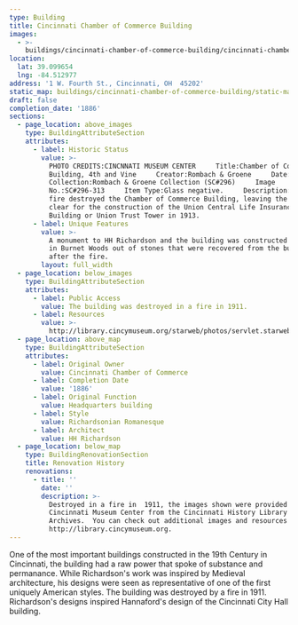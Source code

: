 ```yaml
---
type: Building
title: Cincinnati Chamber of Commerce Building
images:
  - >-
    buildings/cincinnati-chamber-of-commerce-building/cincinnati-chamber-of-commerce-building-0_svturx
location:
  lat: 39.099654
  lng: -84.512977
address: '1 W. Fourth St., Cincinnati, OH  45202'
static_map: buildings/cincinnati-chamber-of-commerce-building/static-map_cc1ql1
draft: false
completion_date: '1886'
sections:
  - page_location: above_images
    type: BuildingAttributeSection
    attributes:
      - label: Historic Status
        value: >-
          PHOTO CREDITS:CINCNNATI MUSEUM CENTER     Title:Chamber of Commerce
          Building, 4th and Vine     Creator:Rombach & Groene     Date:1889
          Collection:Rombach & Groene Collection (SC#296)     Image
          No.:SC#296-313     Item Type:Glass negative.     Description:  In 1911
          fire destroyed the Chamber of Commerce Building, leaving the site
          clear for the construction of the Union Central Life Insurance
          Building or Union Trust Tower in 1913.
      - label: Unique Features
        value: >-
          A monument to HH Richardson and the building was constructed in 1972
          in Burnet Woods out of stones that were recovered from the building
          after the fire.
        layout: full_width
  - page_location: below_images
    type: BuildingAttributeSection
    attributes:
      - label: Public Access
        value: The building was destroyed in a fire in 1911.
      - label: Resources
        value: >-
          http://library.cincymuseum.org/starweb/photos/servlet.starweb?path=photos/photo-session.web
  - page_location: above_map
    type: BuildingAttributeSection
    attributes:
      - label: Original Owner
        value: Cincinnati Chamber of Commerce
      - label: Completion Date
        value: '1886'
      - label: Original Function
        value: Headquarters building
      - label: Style
        value: Richardsonian Romanesque
      - label: Architect
        value: HH Richardson
  - page_location: below_map
    type: BuildingRenovationSection
    title: Renovation History
    renovations:
      - title: ''
        date: ''
        description: >-
          Destroyed in a fire in  1911, the images shown were provided by the
          Cincinnati Museum Center from the Cincinnati History Library and
          Archives.  You can check out additional images and resources at
          http://library.cincymuseum.org.
---
```


One of the most important buildings constructed in the 19th Century in Cincinnati, the building had a raw power that spoke of substance and permanance. While Richardson's work was inspired by Medieval architecture, his designs were seen as representative of one of the first uniquely American styles. The building was destroyed by a fire in 1911. Richardson's designs inspired Hannaford's design of the Cincinnati City Hall building.
